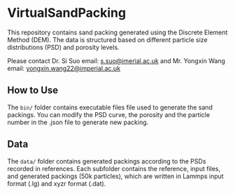 # VirtualSandPacking
This repository contains sand packing generated using the Discrete Element Method (DEM). The data is structured based on different particle size distributions (PSD) and porosity levels. 

Please contact Dr. Si Suo email: s.suo@imerial.ac.uk and Mr. Yongxin Wang email: yongxin.wang22@imperial.ac.uk

## How to Use
The `bin/` folder contains executable files file used to generate the sand packings. You can modify the PSD curve, the porosity and the particle number in the .json file to generate new packing.

## Data
The `data/` folder contains generated packings according to the PSDs recorded in references. Each subfolder contains the reference, input files, and generated packings (50k particles), which are written in Lammps input format (.lg) and xyzr format (.dat).

